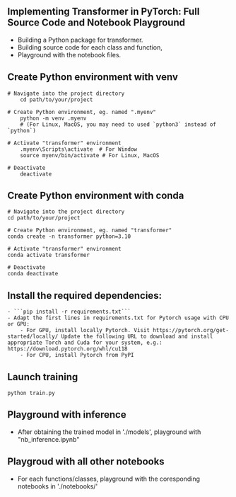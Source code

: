 ## Implementing Transformer in PyTorch: Full Source Code and Notebook Playground
- Building a Python package for transformer. 
- Building source code for each class and function,
- Playground with the notebook files.

## Create Python environment with venv
```
# Navigate into the project directory
    cd path/to/your/project 

# Create Python environment, eg. named ".myenv"
    python -m venv .myenv 
    # (For Linux, MacOS, you may need to used `python3` instead of `python`)

# Activate "transformer" environment
    .myenv\Scripts\activate  # For Window
    source myenv/bin/activate # For Linux, MacOS

# Deactivate
    deactivate
```

## Create Python environment with conda
```
# Navigate into the project directory
cd path/to/your/project 

# Create Python environment, eg. named "transformer"
conda create -n transformer python=3.10

# Activate "transformer" environment
conda activate transformer

# Deactivate
conda deactivate
```

## Install the required dependencies: 
    - ```pip install -r requirements.txt```
    - Adapt the first lines in requirements.txt for Pytorch usage with CPU or GPU:
        - For GPU, install locally Pytorch. Visit https://pytorch.org/get-started/locally/ Update the following URL to download and install appropriate Torch and Cuda for your system, e.g.: https://download.pytorch.org/whl/cu118
        - For CPU, install Pytorch from PyPI

## Launch training
```
python train.py
```

## Playground with inference
- After obtaining the trained model in './models', playground with "nb_inference.ipynb"

## Playgroud with all other notebooks
- For each functions/classes, playground with the coresponding notebooks in './notebooks/' 